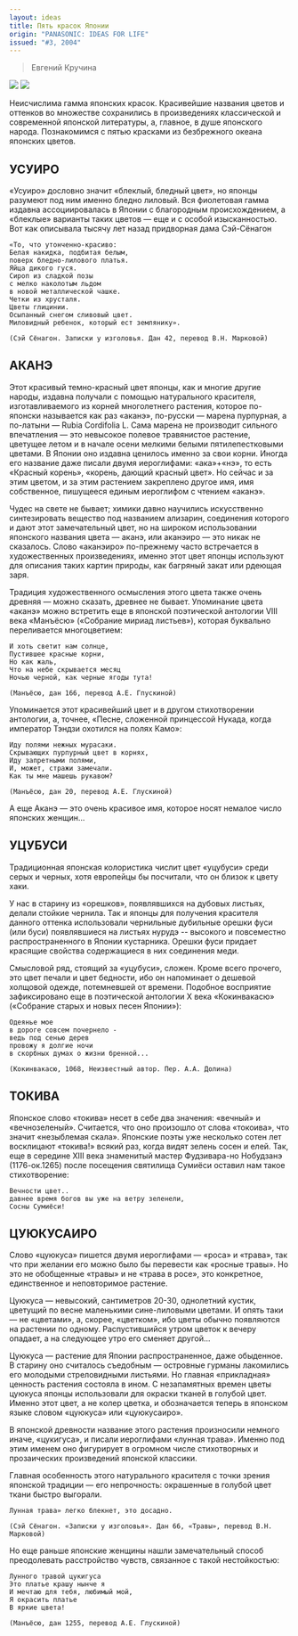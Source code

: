 ```yaml
---
layout: ideas
title: Пять красок Японии
origin: "PANASONIC: IDEAS FOR LIFE"
issued: "#3, 2004"
---
```

> Евгений Кручина

![](/assets/img/papers/haiku/30.jpg)
![](/assets/img/papers/haiku/31.jpg)

Неисчислима гамма японских красок. Красивейшие названия цветов и оттенков во множестве сохранились в произведениях классической и современной японской литературы, а, главное, в душе японского народа. Познакомимся с пятью красками из безбрежного океана японских цветов. 

## УСУИРО 

«Усуиро» дословно значит «блеклый, бледный цвет», но японцы разумеют под ним именно бледно лиловый. Вся фиолетовая гамма издавна ассоциировалась в Японии с благородным происхождением, а «блеклые» варианты таких цветов — еще и с особой изысканностью. Вот как описывала тысячу лет назад придворная дама Сэй-Сёнагон 

    «То, что утонченно-красиво:  
    Белая накидка, подбитая белым,  
    поверх бледно-лилового платья.  
    Яйца дикого гуся.  
    Сироп из сладкой позы  
    с мелко наколотым льдом  
    в новой металлической чашке.  
    Четки из хрусталя.  
    Цветы глицинии.  
    Осыпанный снегом сливовый цвет.  
    Миловидный ребенок, который ест землянику».  
       
    (Сэй Сёнагон. Записки у изголовья. Дан 42, перевод В.Н. Марковой)  
    
## АКАНЭ 

Этот красивый темно-красный цвет японцы, как и многие другие народы, издавна получали с помощью натурального красителя, изготавливаемого из корней многолетнего растения, которое по-японски называется как раз «аканэ», по-русски — марена пурпурная, а по-латыни — Rubia Cordifolia L. Сама марена не производит сильного впечатления — это невысокое полевое травянистое растение, цветущее летом и в начале осени мелкими белыми пятилепестковыми цветами. В Японии оно издавна ценилось именно за свои корни. Иногда его название даже писали двумя иероглифами: «ака»+«нэ», то есть «Красный корень», «корень, дающий красный цвет». Но сейчас и за этим цветом, и за этим растением закреплено другое имя, имя собственное, пишущееся единым иероглифом с чтением «аканэ». 

Чудес на свете не бывает; химики давно научились искусственно синтезировать вещество под названием ализарин, соединения которого и дают этот замечательный цвет, но на широком использовании японского названия цвета — аканэ, или аканэиро — это никак не сказалось. Слово «аканэиро» по-прежнему часто встречается в художественных произведениях, именно этот цвет японцы используют для описания таких картин природы, как багряный закат или рдеющая заря. 

Традиция художественного осмысления этого цвета также очень древняя — можно сказать, древнее не бывает. Упоминание цвета «аканэ» можно встретить еще в японской поэтической антологии VIII века «Манъёсю» («Собрание мириад листьев»), которая буквально переливается многоцветием: 

    И хоть светит нам солнце,  
    Пустившее красные корни,  
    Но как жаль,  
    Что на небе скрывается месяц  
    Ночью черной, как черные ягоды тута!  
       
    (Манъёсю, дан 166, перевод А.Е. Гпускиной)  
    
Упоминается этот красивейший цвет и в другом стихотворении антологии, а, точнее, «Песне, сложенной принцессой Нукада, когда император Тэндзи охотился на полях Камо»: 

    Иду полями нежных мурасаки.   
    Скрывающих пурпурный цвет в корнях,   
    Иду запретными полями,   
    И, может, стражи замечали.   
    Как ты мне машешь рукавом?  
     
    (Манъёсю, дан 20, перевод А.Е. Глускиной)  
    
А еще Аканэ — это очень красивое имя, которое носят немалое число японских женщин... 

## УЦУБУСИ 

Традиционная японская колористика числит цвет «уцубуси» среди серых и черных, хотя европейцы бы посчитали, что он близок к цвету хаки. 

У нас в старину из «орешков», появлявшихся на дубовых листьях, делали стойкие чернила. Так и японцы для получения красителя данного оттенка использовали чернильные дубильные орешки фуси (или буси) появлявшиеся на листьях нурудэ -- высокого и повсеместно распространенного в Японии кустарника. Орешки фуси придает красящие свойства содержащиеся в них соединения меди. 

Смысловой ряд, стоящий за «уцубуси», сложен. Кроме всего прочего, это цвет печали и цвет бедности, ибо он напоминает о дешевой холщовой одежде, потемневшей от времени. Подобное восприятие зафиксировано еще в поэтической антологии X века «Кокинвакасю» («Собрание старых и новых песен Японии»): 

    Одеянье мое  
    в дороге совсем почернело -  
    ведь под сенью дерев  
    провожу я долгие ночи  
    в скорбных думах о жизни бренной...  
     
    (Кокинвакасю, 1068, Неизвестный автор. Пер. А.А. Долина)  
  
## ТОКИВА 

Японское слово «токива» несет в себе два значения: «вечный» и «вечнозеленый». Считается, что оно произошло от слова «токоива», что значит «незыблемая скала». Японские поэты уже несколько сотен лет восклицают «токива!» всякий раз, когда видят зелень сосен и елей. Так, еще в середине XIII века знаменитый мастер Фудзивара-но Нобудзанэ (1176-ок.1265) после посещения святилища Сумиёси оставил нам такое стихотворение: 

    Вечности цвет..  
    давнее время богов вы уже на ветру зеленели,  
    Сосны Сумиёси!  
  
## ЦУЮКУСАИРО 

Слово «цуюкуса» пишется двумя иероглифами — «роса» и «трава», так что при желании его можно было бы перевести как «росные травы». Но это не обобщенные «травы» и не «трава в росе», это конкретное, единственное и неповторимое растение. 

Цуюкуса — невысокий, сантиметров 20-30, однолетний кустик, цветущий по весне маленькими сине-лиловыми цветами. И опять таки — не «цветами», а, скорее, «цветком», ибо цветы обычно появляются на растении по одному. Распустившийся утром цветок к вечеру опадает, а на следующее утро его сменяет другой... 

Цуюкуса — растение для Японии распространенное, даже обыденное. В старину оно считалось съедобным — островные гурманы лакомились его молодыми стреловидными листьями. Но главная «прикладная» ценность растения состояла в ином. С незапамятных времен цветы цуюкуса японцы использовали для окраски тканей в голубой цвет. Именно этот цвет, а не колер цветка, и обозначается теперь в японском языке словом «цуюкуса» или «цуюкусаиро». 

В японской древности название этого растения произносили немного иначе, «цукигуса», и писали иероглифами «лунная трава». Именно под этим именем оно фигурирует в огромном числе стихотворных и прозаических произведений японской классики. 

Главная особенность этого натурального красителя с точки зрения японской традиции — его непрочность: окрашенные в голубой цвет ткани быстро выгорали. 

    Лунная трава» легко блекнет, это досадно.
     
    (Сэй Сёнагон. «Записки у изголовья». Дан 66, «Травы», перевод В.Н. Марковой)
   
Но еще раньше японские женщины нашли замечательный способ преодолевать расстройство чувств, связанное с такой нестойкостью: 

    Лунного травой цукигуса
    Это платье крашу нынче я
    И мечтаю для тебя, любимый мой,
    Я окрасить платье
    В яркие цвета!
     
    (Манъёсю, дан 1255, перевод А.Е. Глускиной)  
